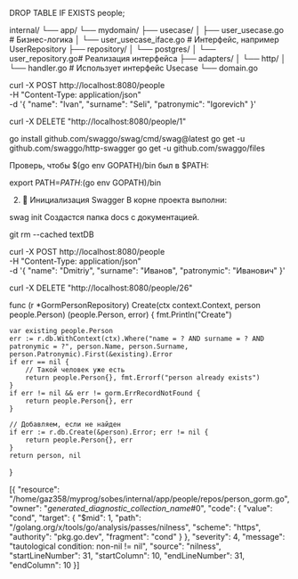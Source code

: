 
DROP TABLE IF EXISTS people;


internal/
└── app/
    └── mydomain/
        ├── usecase/
        │   ├── user_usecase.go        # Бизнес-логика
        │   └── user_usecase_iface.go  # Интерфейс, например UserRepository
        ├── repository/
        │   └── postgres/
        │       └── user_repository.go# Реализация интерфейса
        ├── adapters/
        │   └── http/
        │       └── handler.go         # Использует интерфейс Usecase
        └── domain.go


 curl -X POST http://localhost:8080/people \
  -H "Content-Type: application/json" \
  -d '{
    "name": "Ivan",
    "surname": "Seli",
    "patronymic": "Igorevich"
}'

curl -X DELETE "http://localhost:8080/people/1"





go install github.com/swaggo/swag/cmd/swag@latest
go get -u github.com/swaggo/http-swagger
go get -u github.com/swaggo/files

Проверь, чтобы $(go env GOPATH)/bin был в $PATH:


export PATH=$PATH:$(go env GOPATH)/bin

2. 📂 Инициализация Swagger
В корне проекта выполни:


swag init
Создастся папка docs с документацией.


git rm --cached textDB


curl -X POST http://localhost:8080/people \
  -H "Content-Type: application/json" \
  -d '{
    "name": "Dmitriy",
    "surname": "Иванов",
    "patronymic": "Иванович"
  }'

  curl -X DELETE "http://localhost:8080/people/26"
  

func (r *GormPersonRepository) Create(ctx context.Context, person people.Person) (people.Person, error) {
	fmt.Println("Create")

	var existing people.Person
	err := r.db.WithContext(ctx).Where("name = ? AND surname = ? AND patronymic = ?", person.Name, person.Surname, person.Patronymic).First(&existing).Error
	if err == nil {
		// Такой человек уже есть
		return people.Person{}, fmt.Errorf("person already exists")
	}
	if err != nil && err != gorm.ErrRecordNotFound {
		return people.Person{}, err
	}

	// Добавляем, если не найден
	if err := r.db.Create(&person).Error; err != nil {
		return people.Person{}, err
	}
	return person, nil
}

[{
	"resource": "/home/gaz358/myprog/sobes/internal/app/people/repos/person_gorm.go",
	"owner": "_generated_diagnostic_collection_name_#0",
	"code": {
		"value": "cond",
		"target": {
			"$mid": 1,
			"path": "/golang.org/x/tools/go/analysis/passes/nilness",
			"scheme": "https",
			"authority": "pkg.go.dev",
			"fragment": "cond"
		}
	},
	"severity": 4,
	"message": "tautological condition: non-nil != nil",
	"source": "nilness",
	"startLineNumber": 31,
	"startColumn": 10,
	"endLineNumber": 31,
	"endColumn": 10
}]





